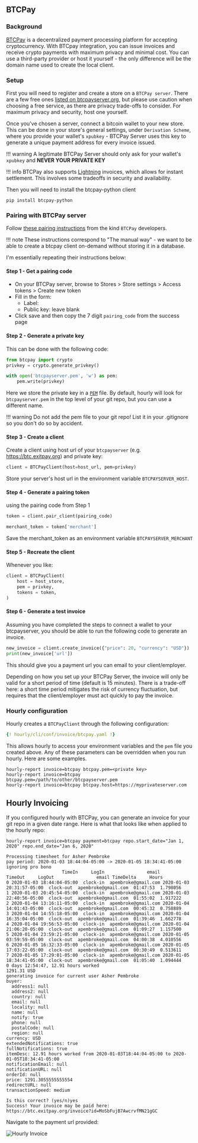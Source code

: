 ## BTCPay

### Background

[BTCPay](https://btcpayserver.org/) is a decentralized payment processing platform for accepting cryptocurrency. With BTCpay integration, you can issue invoices and receive crypto payments with maximum privacy and minimal cost. You can use a third-party provider or host it yourself - the only difference will be the domain name used to create the local client.

### Setup

First you will need to register and create a store on a `BTCPay server`.  There are a few free ones [listed on btcpayserver.org](https://docs.btcpayserver.org/deployment/thirdpartyhosting), but please use caution when choosing a free service, as there are privacy trade-offs to consider. For maximum privacy and security, host one yourself.

Once you've chosen a server, connect a bitcoin wallet to your new store. This can be done in your store's general settings, under `Derivation Scheme`, where you provide your wallet's `xpubkey` - BTCPay Server uses this key to generate a unique payment address for every invoice issued.

!!! warning
    A legitimate BTCPay Server should only ask for your wallet's `xpubkey` and **NEVER YOUR PRIVATE KEY**

!!! info
    BTCPay also supports [Lightning](https://lightning.network/) invoices, which allows for instant settlement. This involves some tradeoffs in security and availability.


Then you will need to install the btcpay-python client

`pip install btcpay-python`

### Pairing with BTCPay server

Follow [these pairing instructions](https://github.com/btcpayserver/btcpay-python#creating-a-client-the-manual-way-not-necessary-if-you-used-the-easy-method-above) from the kind `BTCPay` developers.

!!! note
    These instructions correspond to "The manual way" - we want to be able to create a btcpay client on-demand without storing it in a database. 

I'm essentially repeating their instructions below:


#### Step 1 - Get a pairing code

* On your BTCPay server, browse to Stores > Store settings > Access tokens > Create new token
* Fill in the form:
	* Label: <any string that will help you remember what this pairing is used for>
	* Public key: leave blank
* Click save and then copy the 7 digit `pairing_code` from the success page

#### Step 2 - Generate a private key

This can be done with the following code:

```python
from btcpay import crypto
privkey = crypto.generate_privkey()

with open('btcpayserver.pem', 'w') as pem:
	pem.write(privkey)
```
Here we store the private key in a [`PEM`](https://wiki.openssl.org/index.php/Command_Line_Elliptic_Curve_Operations#EC_Private_Key_File_Formats) file. By default,
hourly will look for `btcpayserver.pem` in the top level of your git repo, 
but you can use a different name.


!!! warning
    Do not add the pem file to your git repo! List it in your .gitignore so you don't do so by accident.

#### Step 3 - Create a client

Create a client using host url of your `btcpayserver`  (e.g. https://btc.exitpay.org) and private key:

```python
client = BTCPayClient(host=host_url, pem=privkey)
```

Store your server's host url in the environment variable `BTCPAYSERVER_HOST`.

#### Step 4 - Generate a pairing token 

using the pairing code from Step 1

```python
token = client.pair_client(pairing_code)

merchant_token = token['merchant']
```

Save the merchant_token as an environment variable `BTCPAYSERVER_MERCHANT`

#### Step 5 - Recreate the client 

Whenever you like:

```python
client = BTCPayClient(
    host = host_store,
    pem = privkey,
    tokens = token,
)
```

#### Step 6 - Generate a test invoice

Assuming you have completed the steps to connect a wallet to your btcpayserver,
you should be able to run the following code to generate an invoice.

```python
new_invoice = client.create_invoice({"price": 20, "currency": "USD"})
print(new_invoice['url'])
```

This should give you a payment url you can email to your client/employer.

Depending on how you set up your BTCPay Server, the invoice will only be valid
for a short period of time (default is 15 minutes). There is a trade-off here: a short time period mitigates the risk of currency fluctuation, but requires that the client/employer must act quickly to pay the invoice.   
 
### Hourly configuration

Hourly creates a `BTCPayClient` through the following configuration:

```yaml
{! hourly/cli/conf/invoice/btcpay.yaml !}
```

This allows hourly to access your environment variables and the `pem` file you created above.
Any of these parameters can be overridden when you run hourly. Here are some examples.

```console
hourly-report invoice=btcpay btcpay.pem=<private key> 
hourly-report invoice=btcpay btcpay.pem=/path/to/other/btcpayserver.pem
hourly-report invoice=btcpay btcpay.host=https://myprivateserver.com
```

## Hourly Invoicing

If you configured hourly with BTCPay, you can generate an invoice for your git repo in a given date range. Here is what that looks like when applied to the hourly repo:

```console
hourly-report invoice=btcpay payment=btcpay repo.start_date="Jan 1, 2020" repo.end_date="Jan 6, 2020"

Processing timesheet for Asher Pembroke
pay period: 2020-01-03 18:44:04-05:00 -> 2020-01-05 18:34:41-05:00
ignoring pro bono
                     TimeIn     LogIn                email                   TimeOut     LogOut                email TimeDelta     Hours
0 2020-01-03 18:44:04-05:00  clock-in  apembroke@gmail.com 2020-01-03 20:31:57-05:00  clock-out  apembroke@gmail.com  01:47:53  1.798056
1 2020-01-03 20:45:54-05:00  clock-in  apembroke@gmail.com 2020-01-03 22:40:56-05:00  clock-out  apembroke@gmail.com  01:55:02  1.917222
2 2020-01-04 13:16:11-05:00  clock-in  apembroke@gmail.com 2020-01-04 14:01:43-05:00  clock-out  apembroke@gmail.com  00:45:32  0.758889
3 2020-01-04 14:55:18-05:00  clock-in  apembroke@gmail.com 2020-01-04 16:35:04-05:00  clock-out  apembroke@gmail.com  01:39:46  1.662778
4 2020-01-04 19:56:53-05:00  clock-in  apembroke@gmail.com 2020-01-04 21:06:20-05:00  clock-out  apembroke@gmail.com  01:09:27  1.157500
5 2020-01-04 23:59:21-05:00  clock-in  apembroke@gmail.com 2020-01-05 03:59:59-05:00  clock-out  apembroke@gmail.com  04:00:38  4.010556
6 2020-01-05 16:32:33-05:00  clock-in  apembroke@gmail.com 2020-01-05 17:03:22-05:00  clock-out  apembroke@gmail.com  00:30:49  0.513611
7 2020-01-05 17:29:01-05:00  clock-in  apembroke@gmail.com 2020-01-05 18:34:41-05:00  clock-out  apembroke@gmail.com  01:05:40  1.094444
0 days 12:54:47, 12.91 hours worked
1291.31 USD
generating invoice for current user Asher Pembroke
buyer:
  address1: null
  address2: null
  country: null
  email: null
  locality: null
  name: null
  notify: true
  phone: null
  postalCode: null
  region: null
currency: USD
extendedNotifications: true
fullNotifications: true
itemDesc: 12.91 hours worked from 2020-01-03T18:44:04-05:00 to 2020-01-05T18:34:41-05:00
notificationEmail: null
notificationURL: null
orderId: null
price: 1291.3055555555554
redirectURL: null
transactionSpeed: medium

Is this correct? (yes/n)yes
Success! Your invoice may be paid here: https://btc.exitpay.org/invoice?id=MoSbFujB7AwcrvfMN21gGC
```

Navigate to the payment url provided:

![Hourly Invoice](https://github.com/asherp/hourly/raw/master/docs/invoice_screen_shot.PNG "Hourly Invoice")
